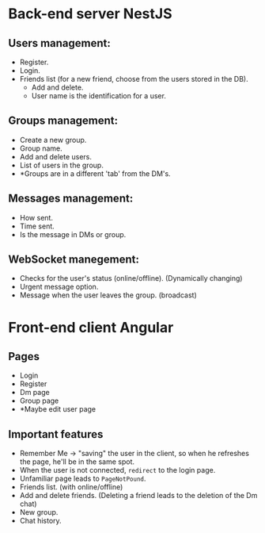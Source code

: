 # Back-end server NestJS

## Users management:
- Register.
- Login.
- Friends list (for a new friend, choose from the users stored in the DB).
	- Add and delete.
	- User name is the identification for a user.

## Groups management:
- Create a new group.
- Group name.
- Add and delete users.
- List of users in the group.
- *Groups are in a different 'tab' from the DM's.

## Messages management:
- How sent.
- Time sent.
- Is the message in DMs or group.

## WebSocket manegement:
- Checks for the user's status (online/offline). (Dynamically changing)
- Urgent message option.
- Message when the user leaves the group. (broadcast)


# Front-end client Angular

## Pages
- Login
- Register
- Dm page
- Group page
- *Maybe edit user page

## Important features
- Remember Me -> "saving" the user in the client, so when he refreshes the page, he'll be in the same spot.
- When the user is not connected, `redirect` to the login page.
- Unfamiliar page leads to `PageNotPound`.
- Friends list. (with online/offline)
- Add and delete friends. (Deleting a friend leads to the deletion of the Dm chat)
- New group.
- Chat history.